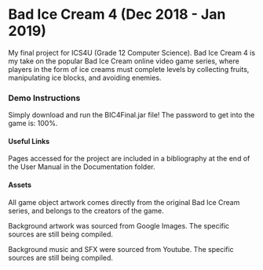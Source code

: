 # Bad Ice Cream 4 (Dec 2018 - Jan 2019)
My final project for ICS4U (Grade 12 Computer Science). Bad Ice Cream 4 is my take on the popular Bad Ice Cream online video game series, where players in the form of ice creams must complete levels by collecting fruits, manipulating ice blocks, and avoiding enemies. 

### Demo Instructions
Simply download and run the BIC4Final.jar file! The password to get into the game is: 100%.

#### Useful Links
Pages accessed for the project are included in a bibliography at the end of the User Manual in the Documentation folder.

#### Assets
All game object artwork comes directly from the original Bad Ice Cream series, and belongs to the creators of the game.

Background artwork was sourced from Google Images. The specific sources are still being compiled. 

Background music and SFX were sourced from Youtube. The specific sources are still being compiled.
